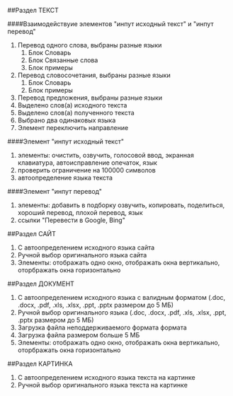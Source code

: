 ##Раздел ТЕКСТ

####Взаимодействуие элементов "инпут исходный текст" и "инпут перевод"
1. Перевод одного слова, выбраны разные языки
   1. Блок Словарь
   2. Блок Связанные слова
   3. Блок примеры
2. Перевод словосочетания, выбраны разные языки
   1. Блок Словарь
   3. Блок примеры	
3. Перевод предложения, выбраны разные языки
4. Выделено слов(а) исходного текста
5. Выделено слов(а) полученного текста
6. Выбрано два одинаковых языка 
7. Элемент переключить направление 

####Элемент "инпут исходный текст"
1. элементы: очистить, озвучить, голосовой ввод, экранная клавиатура, автоисправление опечаток, язык
2. проверить ограничение на 100000 символов
3. автоопределение языка текста


####Элемент "инпут перевод"
1. элементы: добавить в подборку озвучить, копировать, поделиться, хороший перевод, плохой перевод, язык
2. ссылки "Перевести в Google, Bing"

##Раздел САЙТ
1. С автоопределением исходного языка сайта
2. Ручной выбор оригинального языка сайта
3. Элементы: отображать одно окно, отображать окна вертикально, оторбражать окна горизонтально


##Раздел ДОКУМЕНТ
1. С автоопределением исходного языка с валидным форматом
(.doc, .docx, .pdf, .xls, .xlsx, .ppt, .pptx
размером до 5 МБ)
2. Ручной выбор оригинального языка
(.doc, .docx, .pdf, .xls, .xlsx, .ppt, .pptx
размером до 5 МБ)
3. Загрузка файла неподдерживаемого формата формата
4. Загрузка файла размером больше 5 МБ
5. Элементы: отображать одно окно, отображать окна вертикально, оторбражать окна горизонтально


##Раздел КАРТИНКА
1. С автоопределением исходного языка текста на картинке
2. Ручной выбор оригинального языка текста на картинке

